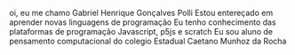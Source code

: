 oi, eu me chamo Gabriel Henrique Gonçalves Polli
Estou entereçado em aprender novas linguagens de programação 
Eu tenho conhecimento das plataformas de programação Javascript, p5js e scratch
Eu sou aluno de pensamento computacional do colegio Estadual Caetano Munhoz da Rocha
